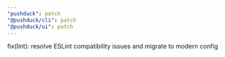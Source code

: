 ```yaml
---
"pushduck": patch
"@pushduck/cli": patch
"@pushduck/ui": patch
---
```


fix(lint): resolve ESLint compatibility issues and migrate to modern config
